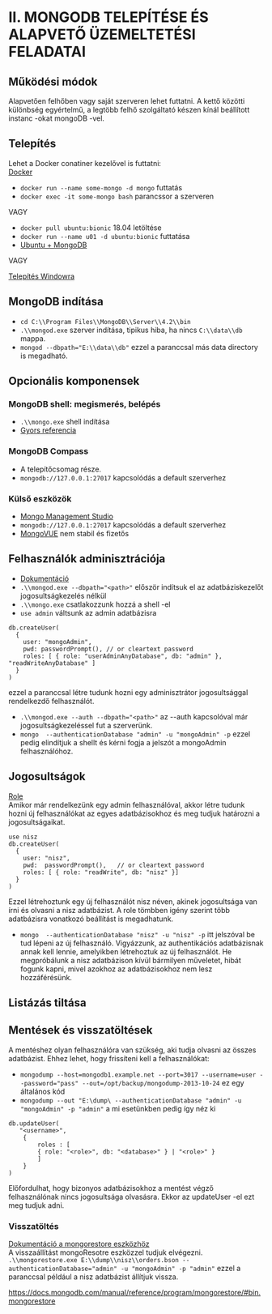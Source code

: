 # II. MONGODB TELEPÍTÉSE ÉS ALAPVETŐ ÜZEMELTETÉSI FELADATAI

## Működési módok
Alapvetően felhőben vagy saját szerveren lehet futtatni. A kettő közötti különbség egyértelmű, a legtöbb felhő szolgáltató készen kínál beállított instanc -okat mongoDB -vel.

## Telepítés
Lehet a Docker conatiner kezelővel is futtatni:  
[Docker](https://www.docker.com/get-started)  
- `docker run --name some-mongo -d mongo` futtatás
- `docker exec -it some-mongo bash` parancssor a szerveren
  
VAGY  
- `docker pull ubuntu:bionic` 18.04 letöltése
- `docker run --name u01 -d ubuntu:bionic` futtatása
- [Ubuntu + MongoDB](https://docs.mongodb.com/manual/tutorial/install-mongodb-on-ubuntu/)
  
VAGY  
  
[Telepítés Windowra](https://www.mongodb.com/dr/fastdl.mongodb.org/win32/mongodb-win32-x86_64-2012plus-4.2.6-signed.msi/download)  

## MongoDB indítása
- `cd C:\\Program Files\\MongoDB\\Server\\4.2\\bin`
- `.\\mongod.exe` szerver indítása, tipikus hiba, ha nincs `C:\\data\\db` mappa.
- `mongod --dbpath="E:\\data\\db"` ezzel a paranccsal más data directory is 
megadható.

## Opcionális komponensek
### MongoDB shell: megismerés, belépés
- `.\\mongo.exe` shell indítása
- [Gyors referencia](https://docs.mongodb.com/manual/reference/mongo-shell/)

### MongoDB Compass
- A telepítőcsomag része.
- `mongodb://127.0.0.1:27017` kapcsolódás a default szerverhez

### Külső eszközök 
- [Mongo Management Studio](http://mms.litixsoft.de/index.php?lang=en)
- `mongodb://127.0.0.1:27017` kapcsolódás a default szerverhez
- [MongoVUE](https://mongovue.software.informer.com/) nem stabil és fizetős

## Felhasználók adminisztrációja
- [Dokumentáció](https://docs.mongodb.com/manual/tutorial/enable-authentication/)
- `.\\mongod.exe --dbpath="<path>"` először indítsuk el az adatbáziskezelőt 
jogosultságkezelés nélkül
- `.\\mongo.exe` csatlakozzunk hozzá a shell -el
- `use admin` váltsunk az admin adatbázisra
```shell
db.createUser(
  {
    user: "mongoAdmin",
    pwd: passwordPrompt(), // or cleartext password
    roles: [ { role: "userAdminAnyDatabase", db: "admin" }, "readWriteAnyDatabase" ]
  }
)
```
ezzel a paranccsal létre tudunk hozni egy adminisztrátor jogosultsággal 
rendelkezdő felhasználót.  
- `.\\mongod.exe --auth --dbpath="<path>"` az --auth kapcsolóval 
már jogosultságkezeléssel fut a szerverünk.
- `mongo  --authenticationDatabase "admin" -u "mongoAdmin" -p` ezzel pedig 
elindítjuk a shellt és kérni fogja a jelszót a mongoAdmin felhasználóhoz.

## Jogosultságok
[Role](https://docs.mongodb.com/manual/reference/built-in-roles/)  
Amikor már rendelkezünk egy admin felhasználóval, akkor létre tudunk hozni új 
felhasználókat az egyes adatbázisokhoz és meg tudjuk határozni a 
jogosultságaikat.  
```shell
use nisz
db.createUser(
  {
    user: "nisz",
    pwd:  passwordPrompt(),   // or cleartext password
    roles: [ { role: "readWrite", db: "nisz" }]
  }
)
```
Ezzel létrehoztunk egy új felhasználót nisz néven, akinek jogosultsága van 
írni és olvasni a nisz adatbázist. A role tömbben igény szerint több 
adatbázisra vonatkozó beállítást is megadhatunk.  
- `mongo  --authenticationDatabase "nisz" -u "nisz" -p` itt jelszóval be tud 
lépeni az új felhasználó. Vigyázzunk, az authentikációs adatbázisnak annak 
kell lennie, amelyikben létrehoztuk az új felhasználót. 
He megpróbálunk a nisz adatbázison kívül bármilyen műveletet, hibát fogunk 
kapni, mivel azokhoz az adatbázisokhoz nem lesz hozzáférésünk.

## Listázás tiltása

## Mentések és visszatöltések
A mentéshez olyan felhasználóra van szükség, aki tudja olvasni az összes 
adatbázist. Ehhez lehet, hogy frissíteni kell a felhasználókat:  
- `mongodump --host=mongodb1.example.net --port=3017 --username=user --password="pass" --out=/opt/backup/mongodump-2013-10-24` ez egy általános kód  
- `mongodump --out "E:\dump\ --authenticationDatabase "admin" -u "mongoAdmin" -p "admin"` a mi esetünkben pedig így néz ki  
  
```shell
db.updateUser(
   "<username>",
    {
        roles : [
        { role: "<role>", db: "<database>" } | "<role>" }
        ]
    }
)
```  
Előfordulhat, hogy bizonyos adatbázisokhoz a mentést végző felhasználónak nincs 
jogosultsága olvasásra. Ekkor az updateUser -el ezt meg tudjuk adni.  

### Visszatöltés
[Dokumentáció a mongorestore eszközhöz](https://docs.mongodb.com/manual/reference/program/mongorestore/#bin.mongorestore)  
A visszaállítást mongoResotre eszközzel tudjuk elvégezni.  
`.\\mongorestore.exe E:\\dump\\nisz\\orders.bson --authenticationDatabase="admin" -u "mongoAdmin" -p "admin"` ezzel a paranccsal például a nisz adatbázist állítjuk 
vissza.

https://docs.mongodb.com/manual/reference/program/mongorestore/#bin.mongorestore